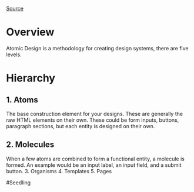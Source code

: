 [Source](https://bradfrost.com/blog/post/atomic-web-design/)
# Overview
Atomic Design is a methodology for creating design systems, there are five levels. 

# Hierarchy
## 1. Atoms
The base construction element for your designs. These are generally the raw HTML elements on their own. These could be form inputs, buttons, paragraph sections, but each entity is designed on their own. 

## 2. Molecules
When a few atoms are combined to form a functional entity, a molecule is formed. An example would be an input label, an input field, and a submit button. 
3. Organisms
4. Templates
5. Pages

#Seedling